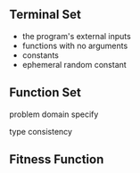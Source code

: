 ## Terminal Set

- the program's external inputs
- functions with no arguments
- constants
- ephemeral random constant

## Function Set

problem domain specify

type consistency

## Fitness Function